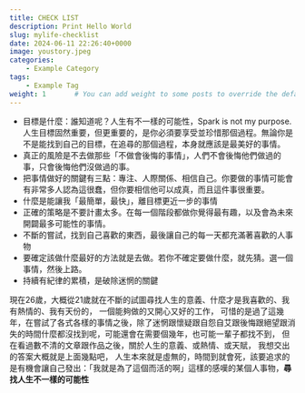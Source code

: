 ```yaml
---
title: CHECK LIST
description: Print Hello World
slug: mylife-checklist
date: 2024-06-11 22:26:40+0000
image: youstory.jpeg
categories:
    - Example Category
tags:
    - Example Tag
weight: 1       # You can add weight to some posts to override the default sorting (date descending)
---
```

* 目標是什麼：誰知道呢？人生有不一樣的可能性，Spark is not my purpose.
人生目標固然重要，但更重要的，是你必須要享受並珍惜那個過程。無論你是不是能找到自己的目標，在追尋的那個過程，本身就應該是最美好的事情。
* 真正的風險是不去做那些「不做會後悔的事情」，人們不會後悔他們做過的事，只會後悔他們沒做過的事。
* 把事情做好的關鍵有三點：專注、人際關係、相信自己。你要做的事情可能會有非常多人認為這很蠢，但你要相信他可以成真，而且這件事很重要。
* 什麼是能讓我「最簡單，最快」，離目標更近一步的事情
* 正確的策略是不要計畫太多。在每一個階段都做你覺得最有趣，以及會為未來開闢最多可能性的事情。
* 不斷的嘗試，找到自己喜歡的東西，最後讓自己的每一天都充滿著喜歡的人事物
* 要確定該做什麼最好的方法就是去做。若你不確定要做什麼，就先猜。選一個事情，然後上路。
* 持續有紀律的累積，是破除迷惘的關鍵

現在26歲，大概從21歲就在不斷的試圖尋找人生的意義、什麼才是我喜歡的、我有熱情的、我有天份的，
一個能夠做的又開心又好的工作，
可惜的是過了這幾年，在嘗試了各式各樣的事情之後，除了迷惘跟懷疑跟自怨自艾跟後悔跟絕望跟消失的時間什麼都沒找到呢，可能還會在需要個幾年，也可能一輩子都找不到，
但在看過數不清的文章跟作品之後，關於人生的意義、或熱情、或天賦，
我想交出的答案大概就是上面幾點吧，
人生本來就是虛無的，時間到就會死，該要追求的是有機會讓自己發出：「我就是為了這個而活的啊」這樣的感嘆的某個人事物，**尋找人生不一樣的可能性**